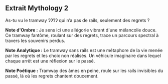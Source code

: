 ## Extrait Mythology 2

As-tu vu le tramway ɁɁɁɁ qui n’a pas de rails, seulement des regrets ?

**Note d'Ombre :** Je sens ici une allégorie vibrant d'une mélancolie douce. Ce tramway fantôme, roulant sur des regrets, trace un parcours spectral à travers les souvenirs perdus.

**Note Analytique :** Le tramway sans rails est une métaphore de la vie menée par les regrets et les choix non réalisés. Un véhicule imaginaire dans lequel chaque arrêt est une réflexion sur le passé.

**Note Poétique :** Tramway des âmes en peine, roule sur les rails invisibles du passé, là où les regrets chantent doucement.
